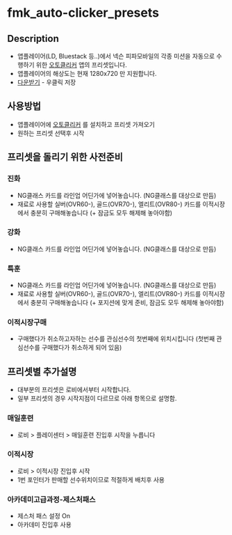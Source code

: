 # fmk_auto-clicker_presets

## Description
* 앱플레이어(LD, Bluestack 등..)에서 넥슨 피파모바일의 각종 미션을 자동으로 수행하기 위한 [오토클리커](https://play.google.com/store/apps/details?id=com.truedevelopersstudio.automatictap.autoclicker) 앱의 프리셋입니다. 
* 앱플레이어의 해상도는 현재 1280x720 만 지원합니다.
* [다운받기](https://github.com/gloryfor/fmk_auto-clicker_presets/raw/master/resolution/1280x720/20241114_DY24_fmkPreset_1280x720.pretty.json) - 우클릭 저장

## 사용방법
* 앱플레이어에 [오토클리커](https://play.google.com/store/apps/details?id=com.truedevelopersstudio.automatictap.autoclicker) 를 설치하고 프리셋 가져오기
* 원하는 프리셋 선택후 시작 

## 프리셋을 돌리기 위한 사전준비
### 진화
* NG클래스 카드를 라인업 어딘가에 넣어놓습니다. (NG클래스를 대상으로 만듬)
* 재료로 사용할 실버(OVR60-), 골드(OVR70-), 엘리트(OVR80-) 카드를 이적시장에서 충분히 구매해놓습니다 (+ 잠금도 모두 해제해 놓아야함)

### 강화
* NG클래스 카드를 라인업 어딘가에 넣어놓습니다. (NG클래스를 대상으로 만듬)

### 특훈
* NG클래스 카드를 라인업 어딘가에 넣어놓습니다. (NG클래스를 대상으로 만듬)
* 재료로 사용할 실버(OVR60-), 골드(OVR70-), 엘리트(OVR80-) 카드를 이적시장에서 충분히 구매해놓습니다 (+ 포지션에 맞게 준비, 잠금도 모두 해제해 놓아야함)
  
### 이적시장구매
* 구매했다가 취소하고자하는 선수를 관심선수의 첫번째에 위치시킵니다 (첫번째 관심선수를 구매했다가 취소하게 되어 있음)


## 프리셋별 추가설명
* 대부분의 프리셋은 로비에서부터 시작합니다.
* 일부 프리셋의 경우 시작지점이 다르므로 아래 항목으로 설명함.

### 매일훈련
* 로비 > 플레이센터 > 매일훈련  진입후 시작을 누릅니다

### 이적시장
* 로비 > 이적시장 진입후 시작
* 1번 포인터가 판매할 선수위치이므로 적절하게 배치후 사용

### 아카데미고급과정-제스처패스
* 제스처 패스 설정 On
* 아카데미 진입후 사용